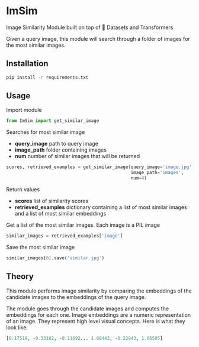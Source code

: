 # ImSim
Image Similarity Module built on top of 🤗 Datasets and Transformers

Given a query image, this module will search through a folder of images for the most similar images.

## Installation
```bash
pip install -r requirements.txt
```

## Usage

Import module
```python
from ImSim import get_similar_image
```

Searches for most similar image
- **query_image** path to query image
- **image_path** folder containing images
- **num** number of similar images that will be returned
```python
scores, retrieved_examples = get_similar_image(query_image='image.jpg',
                                               image_path='images',
                                               num=4)
```

Return values
- **scores** list of similarity scores
- **retrieved_examples** dictionary containing a list of most similar images and a list of most similar embeddings

Get a list of the most similar images. Each image is a PIL image
```python
similar_images = retrieved_examples['image']
```

Save the most similar image
```python
similar_images[0].save('similar.jpg')
```

## Theory
This module performs image similarity by comparing the embeddings of the candidate images to the embeddings of the query image.

The module goes through the candidate images and computes the embeddings for each one. Image embeddings are a numeric representation of an image. They represent high level visual concepts. Here is what they look like:

```python
[0.17519, -0.33182, -0.11692... 1.08443, -0.22943, 1.06595]
```
